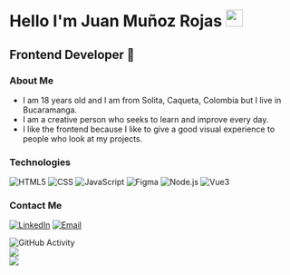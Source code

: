 <h1>Hello I'm Juan Muñoz Rojas <img src="https://raw.githubusercontent.com/iampavangandhi/iampavangandhi/master/gifs/Hi.gif" width="30px"></h1>
<h2>Frontend Developer 🎨</h2>  
 
### About Me 
- I am 18 years old and I am from Solita, Caqueta, Colombia but I live in Bucaramanga.
- I am a creative person who seeks to learn and improve every day.
- I like the frontend because I like to give a good visual experience to people who look at my projects.

### Technologies 
  ![HTML5](https://img.shields.io/badge/-HTML5-333333?style=flat&logo=HTML5)
  ![CSS](https://img.shields.io/badge/-CSS-333333?style=flat&logo=CSS3&logoColor=1572B6)
  ![JavaScript](https://img.shields.io/badge/-JavaScript-333333?style=flat&logo=javascript)
  ![Figma](https://img.shields.io/badge/-Figma-333333?style=flat&logo=figma)
  ![Node.js](https://img.shields.io/badge/-Node.js-333333?style=flat&logo=node.js)
  ![Vue3](https://img.shields.io/badge/Vue-3-green)

### Contact Me  
<a href="https://www.linkedin.com/in/juan-david-munoz-rojas/"><img alt="LinkedIn" src="https://img.shields.io/badge/LinkedIn-Juan David-blue?style=flat-square&logo=linkedin"></a>
<a href="juanmunozrojas95@gmail.com"><img alt="Email" src="https://img.shields.io/badge/Gmail-juanmunozrojas95@gmail.com-blue?style=flat-square&logo=gmail"></a> 


![GitHub Activity](https://github-readme-stats.vercel.app/api?username=JHAYCO9&show_icons=true)<br/>
![](https://github-readme-streak-stats.herokuapp.com/?user=JHAYCO9&show_icons=true)<br/>
![](https://github-readme-stats.vercel.app/api/top-langs/?username=JHAYCO9&show_icons=true)
